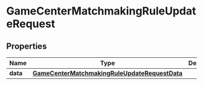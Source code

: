 

# GameCenterMatchmakingRuleUpdateRequest


## Properties

| Name | Type | Description | Notes |
|------------ | ------------- | ------------- | -------------|
|**data** | [**GameCenterMatchmakingRuleUpdateRequestData**](GameCenterMatchmakingRuleUpdateRequestData.md) |  |  |



